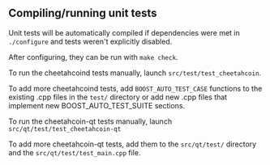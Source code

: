 Compiling/running unit tests
------------------------------------

Unit tests will be automatically compiled if dependencies were met in `./configure`
and tests weren't explicitly disabled.

After configuring, they can be run with `make check`.

To run the cheetahcoind tests manually, launch `src/test/test_cheetahcoin`.

To add more cheetahcoind tests, add `BOOST_AUTO_TEST_CASE` functions to the existing
.cpp files in the `test/` directory or add new .cpp files that
implement new BOOST_AUTO_TEST_SUITE sections.

To run the cheetahcoin-qt tests manually, launch `src/qt/test/test_cheetahcoin-qt`

To add more cheetahcoin-qt tests, add them to the `src/qt/test/` directory and
the `src/qt/test/test_main.cpp` file.
